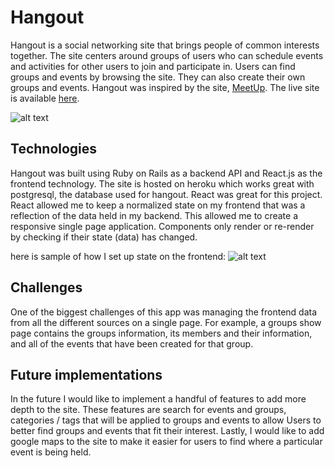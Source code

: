 # Hangout

Hangout is a social networking site that brings people of common interests together.
The site centers around groups of users who can schedule events and activities for other users to join and participate in.
Users can find groups and events by browsing the site. They can also create their own groups and events.
Hangout was inspired by the site, [MeetUp](https://www.meetup.com).
The live site is available [here](https://aa-hangout.herokuapp.com).

![alt text](https://github.com/cabral-ramon/HangOut/blob/master/Docs/Mockups/Hangout.png)

## Technologies
Hangout was built using Ruby on Rails as a backend API and React.js as the frontend technology. The site is hosted on heroku
which works great with postgresql, the database used for hangout.
React was great for this project. React allowed me to keep a normalized state on my frontend that was a reflection of the
data held in my backend. This allowed me to create a responsive single page application. Components only render or re-render
by checking if their state (data) has changed.

here is sample of how I set up state on the frontend:
![alt text](https://github.com/cabral-ramon/HangOut/wiki/Sample-State)


## Challenges
One of the biggest challenges of this app was managing the frontend data from all the different sources on a single page.
For example, a groups show page contains the groups information, its members and their information, and all of the events
that have been created for that group.

## Future implementations
In the future I would like to implement a handful of features to add more depth to the site.
These features are search for events and groups, categories / tags that will be applied to groups and events to allow Users
to better find groups and events that fit their interest. Lastly, I would like to add google maps to the site to make it
easier for users to find where a particular event is being held.
